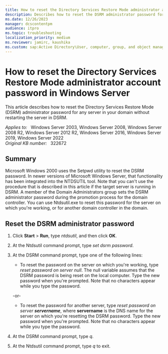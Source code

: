 ```yaml
---
title: How to reset the Directory Services Restore Mode administrator account password
description: Describes how to reset the DSRM administrator password for any server in your domain without restarting the server.
ms.date: 12/26/2023
manager: dcscontentpm
audience: itpro
ms.topic: troubleshooting
localization_priority: medium
ms.reviewer: jamirc, kaushika
ms.custom: sap:Active Directory\User, computer, group, and object management, csstroubleshoot
---
```

# How to reset the Directory Services Restore Mode administrator account password in Windows Server

This article describes how to reset the Directory Services Restore Mode (DSRM) administrator password for any server in your domain without restarting the server in DSRM.

_Applies to:_ &nbsp; Windows Server 2003, Windows Server 2008, Windows Server 2008 R2, Windows Server 2012 R2, Windows Server 2016, Windows Server 2019, Windows Server 2022  
_Original KB number:_ &nbsp; 322672

## Summary

Microsoft Windows 2000 uses the Setpwd utility to reset the DSRM password. In newer versions of Microsoft Windows Server, that functionality has been integrated into the NTDSUTIL tool. Note that you can't use the procedure that is described in this article if the target server is running in DSRM. A member of the Domain Administrators group sets the DSRM administrator password during the promotion process for the domain controller. You can use Ntdsutil.exe to reset this password for the server on which you're working, or for another domain controller in the domain.

## Reset the DSRM administrator password

1. Click **Start** > **Run**, type *ntdsutil*, and then click **OK**.
2. At the Ntdsutil command prompt, type *set dsrm password*.
3. At the DSRM command prompt, type one of the following lines:

    - To reset the password on the server on which you're working, type *reset password on server null*. The null variable assumes that the DSRM password is being reset on the local computer. Type the new password when you're prompted. Note that no characters appear while you type the password.

    -or-
    - To reset the password for another server, type *reset password on server **servername***, where **servername** is the DNS name for the server on which you're resetting the DSRM password. Type the new password when you're prompted. Note that no characters appear while you type the password.

4. At the DSRM command prompt, type *q*.
5. At the Ntdsutil command prompt, type *q* to exit.

